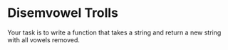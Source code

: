 # Disemvowel Trolls

Your task is to write a function that takes a string and return a new string with all vowels removed.